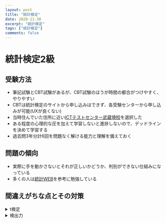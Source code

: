 ```yaml
---
layout: post
title: "統計検定"
date: 2020-11-30
excerpt: "統計検定"
tags: ["統計検定"]
comments: false
---
```



# 統計検定2級

## 受験方法
 - 筆記試験とCBT試験があるが、CBT試験のほうが時間の都合がつけやすく、やりやすい
 - CBTは統計検定のサイトから申し込みはできず、各受験センターから申し込みが可能(UXが良くない)
 - 当時住んでいた住所に近い[ICTテストセンター武蔵境校](https://www.erda-l.net/cert/)を選択した  
 - ある程度の心理的な圧を加えて学習しないと進捗しないので、デッドラインを決めて学習する
 - 過去問3年分計6回を問題なく解ける能力と理解を備えておく

## 問題の傾向
 - 実際に手を動かさないとそれが正しいかどうか、判別ができない仕組みになっている
 - 多くの人は[統計WEB](https://bellcurve.jp/statistics/course/387.html)を参考に勉強している

## 間違えがちな点とその対策

<details>
<summary>t検定</summary>
**t検定**

母分散が同じと仮定できるならば、2つの平均差をt分布として検定できる

分母が少々特殊な形を取るので、パッと出にくい

$$
t = \frac{\overline{x_1} - \overline{x_2}}{\sqrt{s^2(1/n_1+1/n_2)}} \\
\\
s^2 = \frac{(n_1-1)s_1^2+(n_2-1)s_2^2}{n_1+n_2-2}
$$
</details>

<details>
<summary>検出力</summary>
**検出力** 
 - 第一種過誤: *帰無仮説*を誤る確率, `α`
 - 第二種過誤: *対立仮説*を誤る確率, `β`
 - 検出力: `1-β`
</ddetails>

<details>
<summary>P(x<foo)>bar</summary>
 - 計算方法を忘れてよく間違える  
 - bar以上の確率(たいてい0.95)で何かのパラメータを求めよ、のような設問が多い

bar=0.95のとき、`σ`, `n`を用いて表すと、以下のような式で表さる  

$$
-1.96 \leq \frac{foo}{\sqrt{\frac{\sigma^2}{n}}} \leq 1.96 \\
\therefore \frac{foo}{\sqrt{\frac{\sigma^2}{n}}} = 1.96
$$

</details>

<details>
<summary>共分散</summary>
 - 共分散を構成するパラメータが、2倍になると、共分散は2倍。
 - なお、期待値は二倍、分散は4倍である
</details>
 
## 用語と数式的定義

### 調和平均
時速の平均などを求めるときに用いる  

$$
\overline{x} = \frac{n}{\frac{1}{x_1}+\frac{1}{x_2}+...+\frac{1}{x_n}}
$$

### t分布
 - 自由度の考え方がある

$$
t=\frac{\overline{x}-\mu}{\sqrt{\frac{\hat{\sigma^2}}{n}}}
$$

### サンプルサイズが異なる２標本の母平均の差の検定

$$
s = \frac{(n_1-1)s_1^2+(n_2-1)s_2^2}{n_1+n_2-2} \\

\overline{x} - t_\alpha(n_1+n_2-2) \sqrt{s^2(1/n_1+1/n_2)} \leq \mu_1 - \mu_2 \leq \overline{x} + t_\alpha(n_1+n_2-2) \sqrt{s^2(1/n_1+1/n_2)}
$$


### 傾向変動
 - 長期に渡るトレンドのジグザグのこと

### 不規則変動
 - 傾向変動(循環変動含む)と季節変動以外の変動で予測が困難な偶然の変動

### 標準誤差

$$
SEM = \frac{\sigma}{\sqrt{n}}
$$

### 歪度
 - 正規分布からどれだけ右・左に歪んできるか
 - `右に歪んでいるとき、負の値`
 - `左に歪んでいるとき、正の値`
 - `中央にあるとき、0`

$$
\frac{n}{(n-1)(n-2)}\sum(\frac{x_i-\hat{x}}{s})^3
$$

### 尖度
 - データの尖り具合
 - 正規分布よりとがるとプラスになる
 - 正規分布よりすそが広いとマイナスになる

### df
 - 自由度

### 階級値
あるカテゴリの値の範囲の中央値 

### 累積度数
あるカテゴリの出現回数をノーマライズしたもの

### 累積相対度数
累積度数をcumsumしたもの

### 幾何平均
比率のデータの平均を取るときに用いる 
e.g. GDPの成長率

$$
\overline{x} = \sqrt[n]{x_1\times x_2 \times ... \times x_n}
$$

### 共分散
相関係数の中に現れる  

$$
\frac{1}{n} \sum (x - \mu_x)(y- \mu_y)
$$

### 分散
`標準偏差`を導出するまでの`sqrt`と取る前の値  

$$
s^2 = \frac{1}{n} \sum (x - \overline{x})^2
$$


### 標準偏差
L2距離でばらつきを定義したという理解  
一般的に`σ`で定義される  

$$
\sigma = \sqrt{ \frac{1}{n} \sum (x - \mu_x)^2 }
$$

### 標準化得点
平均を0, 分散を1に変換したもの  
`σ`を分散、`μ`を平均とする  

$$
z=\frac{x - \mu}{\sigma}
$$

### 四分位範囲
 - $$範囲R = 最大 - 最小$$
 - 小さい順に、`第1四分位数: 25%`, `第2四分位数: 50%`, `第3四分位数: 75%`

**四分位偏差**  
 - $$四分位範囲 IQR = Q3 - Q1$$

### 5数要約
 - 最小値
 - 第1四分位数
 - 中央値
 - 第2四分位数
 - 最大値

### 箱ひげ図
 - 5数要約を箱ひげにしたもの
 - 箱は`第14分位点`から`第34分位点`までの箱
 - ヒゲは箱`第14分位点-1.5箱の幅`から`第34分位点+1.5箱の幅`まで。はみ出た分は外れ値として○プロットになる
 
### コレログラム
 - 横軸の次元値(e.g. 月)を一つづつずらしながら、相関係数を見ていく

### 相関係数
相関の大きさ  
scatterから相関係数の大きさを目測する技量も必要  

$$
r = \frac{s_{xy}}{\sigma_{x}\times\sigma_{y}}
$$

### 偏相関係数
xyzと3パラメータあったときに、zの影響を除いて相関係数を出したいとき  

$$
r_{xy\cdot z} = \frac{r_{xy} - r_{xz}r_{yz}}
{\sqrt{1 - r_{xz}^2} \sqrt{1 - r_{yz}^2}}
$$

### 変動係数
`σ`を標準偏差、`μ`を平均とする  
平均に対するデータのばらつきの相対値  

$$
CV = \frac{\sigma}{\mu}
$$

### 母比率の検定

$$
z = \frac{\hat{p}-p_0}{\sqrt{\frac{p(1-p)}{n}}}
$$


### 二項分布を用いた検定
 - 母比率の検定の発生回数バージョンとみなすことができそう

$$
z = \frac{X-np}{np(1-p)}
$$

### 母比率の差の検定
ある確率同士が差があるかどうかを検定する  
条件としてサンプル数とそれぞれの確率がわかっている必要がある  
表は、`標準正規分布`を参考にする  

まず、`^p`を定義する  

$$
\hat{p} = \frac{n_1\hat{p_1}+n_2\hat{p_2}}{n_1 + n_2}
$$

$$
z = \frac{\hat{p_1}-\hat{p_2}}{\sqrt{\hat{p}(1-\hat{p})(\frac{1}{n_1}+\frac{1}{n_2})}}
$$
 

### 無作為化: フィッシャーの三原則
制御できない要因の影響を偶然誤差に転化できる

### 繰り返し(反復): フィッシャーの三原則
同じ人や別の人に何度か実験を試行して、ばらつきを見積もる

### 局所管理: フィッシャーの三原則
実験を行う時間や場所を区切ってブロックを作り、そのブロック内でのバックグラウンドができるだけ均一になるように管理すること  
ブロックができるだけバイアスがないということが重要  

### 効果量
 - 検定をかけるときに、` n`の大きさによらず効果の値が検定の値によって上下すること  
 - `Cohen`と`Hedges`の効果量の話によれば、二群の平均値の大きさの差が大きければ、効果量が大きいと言える

### 検出力
 - 有意水準を越えた値からの二群の面積の差

### 観察研究
  e.g. 私立高校と公立高校の差など、本人が選択に関わってしまい、偏りが生じる可能性があるとき
慎重にやる必要がある

### 系統抽出
通し番号をつけた名簿を作成し、1番目の調査対象を無作為に選び、2番目以降の調査対象を一定の間隔で抽出する方法のこと

### ベン図, 加法定理

$$
P(A)+P(B)-P(A∩B)=P(A∪B)
$$

### ベイズの定理
条件付き確率が与えられているときの、確率を求めよなどの問題が出る可能性がある  

$$
P(B_i|A) = \frac{P(B_i)P(A|B_i)}{\sum_{j=1}^{n}P(B_j)P(A|B_j)}
$$

特に、Bが2つのグループのとき 

$$
P(B_0|A) = \frac{P(B_0)P(A|B_0)}{P(B_0)P(A|B_0)+P(B_1)P(A|B_1)}
$$

図を作って`P(B)`, `P(A)`などを視覚的に把握する  

e.g. ある病気のとき実際に試験を受けて陽性である確率を求めよ、などのケースが適している

### 期待値関連
`X`とは具体的な事象のこと(E[X^2]には確率ではなく、事象の2乗が入る)

$$
E[X]: 期待値 \\
V[X]: 分散 \\
Cov[X,Y]: 共分散
$$

$$
E[X] = \int xf(x)dx \\
E[X^2] = \int x^2f(x)dx \\
V[X] = E[X^2] - E[X]^2
$$

 - E[X]は普通のスカラー値のように振る舞う
 - V[X]はそうはならない(２乗の展開のようなイメージ)

**連続の期待値・分散**  

$$
E[X] = \int_{\infty}^{\infty}xf(x)dx = \mu
$$

**期待値の分散**  

$$
V[X] = E[X^2] - E[X]^2
$$
この関係は無限空間の積分で同じ値を得ることができる

$$
V[X] = E[X^2] - \mu^2
$$

$$
V[X+Y] = V[X] + V[Y] + 2Cov[X,Y] \\
V[2X-Y] = 4V[X] + V[Y] -4Cov[X,Y] \\
\\
Cov[X, Y] = E[X, Y] - E[X]E[Y]
$$

### 期待値のモーメント
平均は1次のモーメント、分散は2次のモーメントと解釈可能である

$$
\mu_k \equiv E[(X - \mu)^k]
$$

### 期待値の相関係数

$$
\rho=\frac{Cov[X,Y]}{\sqrt{V[X]}\sqrt{V[Y]}}
$$

### ベルヌーイ試行
 - 各回が独立になる試行

### ベルヌーイ分布
 - コイン投げなどの1 or 0

$$
\mu = E[X] = 1\times p + 0\times(1-p) = p \\
\sigma^2 = V[X] = E[X^2] -\mu^2 = 1^2\times p + 0^2\times(1-p)-p^2=p(1-p)
$$

## 二項分布
回数に関わらずcombinationの表現でベルヌーイ分布の試行をしたとき

$$
E[X] = \sum x\cdot\frac{n!}{x!(n-x)!}p^x(1-p)^{n-x} = np \\
V[X] = n(n-1)p^2 + np - (np)^2 = np(1-p)
$$

(導出の解像度を上げたいならば、別資料を参考)

### ポアソン分布

二項分布の$$ np=\lambda $$で$$ \lambda $$を固定したとき、 $$n\rightarrow\infty$$で、$$p\rightarrow0$$ となるから、レアリティが高い問題に適応可能である  

$$
確率関数 P(X)= _nC_k (\frac{\lambda}{n})^x(1-\frac{\lambda}{n})^{n-x} \\
=\frac{\lambda^x}{x!}(1-\frac{1}{n})(1-\frac{2}{n})...(1-\frac{x-1}{n}) \times (1-\frac{\lambda}{n})^{-x}(1-\frac{\lambda}{n})^{n} \\
= e^{-\lambda} \frac{\lambda^x}{x!} (\because n \rightarrow \infty) \\

E[X] = \sum_{x=0}^{\infty} x \frac{\lambda^xe^{-\lambda}}{x!} = e^{-\lambda} \sum_{x=0}^{\infty} \frac{\lambda^x}{(x-1)!} = \lambda e^{-\lambda} \sum_{k=0}^{\infty} \frac{\lambda^k}{k!} = \lambda  \\

V[X] = E[X(X-1)] + E[X] - (E[X])^2 = \lambda^2 + \lambda - \lambda^2 = \lambda \\

\therefore E[X] = V[X] =\lambda
$$

純粋な確率が知りたいとき、以下の式を利用する
$$
P(X)= \frac{e^{-\lambda}\lambda^k}{k!}
$$

`λ`は単位時間あたりに発生する回数、`k`はそれが何回起きたかの整数値

単位時間等や平均の確率が不明なとき、試行回数`n`、確率`p`から`λ`を定義できる  

$$
\lambda = np
$$

### 幾何分布
成功確率がpである独立なベルヌーイ試行を繰り返す時、初めて成功するまでの試行回数Xが従う確率分布  

$$
P(X) \equiv f(x) = p(1-p)^{x-1} \\

E[X] = \frac {1}{p} \\

V[X] = \frac{1-p}{p^2}
$$

(証明省略)

### 一様分布

$$
f(x) = \left\{
  \begin{array}{ll}
        \frac{1}{b-a}  (a \leq x \leq b) \\
        0 (other) 
  \end{array} \right. \\
  
E[X] = \int_{a}^{b} \frac{x}{b-a}dx = \frac{1}{b-a}[\frac{x^2}{2}]_a^b = \frac{a+b}{2} \\

V[X] = E[X^2] - (E[X])^2 \\
= \int_{a}^{b} \frac{x^2}{b-a} dx - \left( \frac{a+b}{2} \right)^2 \\
= \frac{1}{b-a}[\frac{x^3}{3}]_a^b - \left( \frac{a+b}{2} \right)^2 \\ 
= \frac{(b-a)^2}{12}
$$

### 正規分布
確率密度関数の定義

$$
f(x) = \frac{1}{\sqrt{2\pi\sigma^2}}exp \left\{ -\frac{(x-\mu)^2}{2\sigma^2} \right\}
$$

$$
E[X] = \mu \\
V[X] = \sigma^2 \\
N(\mu, \sigma^2)
$$

正規分布には再生性があるので、以下のような合成が成り立つ

$$
N(\mu_0, \sigma_0^2) +N(\mu_1, \sigma_1^2) = N(\mu_0+\mu_1, \sigma_0^2+\sigma_1^2)
$$

### χ二乗分布
kが自由度のとき

$$
E[X] = k \\
V[X] = 2k
$$

正規分布と同じで`再生性`があり、正規分布からの無作為標本抽出k回のとき、自由度kのχ二乗分布は等しくなる  

χ二乗分布表の値より大きくなると帰無仮説は棄却され、つまり、有意となる  

### 母分散の信頼区間

$$
\chi^2 = \frac{(n-1)s^2}{\sigma^2} \\
2.70 \leq \frac{(n-1)s^2}{\sigma^2} \leq 19.02 \\
\frac{(n-1)s^2}{19.02} \leq \sigma^2 \leq \frac{(n-1)s^2}{2.70}
$$

### 標準化
ある分布が正規分布に従うとき

$$
z = \frac{X-\mu}{\sigma}
$$

少し変形すると、偏差値などに用いることができる  

この`z`からどれくらいの割合で存在するかわかる

### 指数分布
工学など、一定時間に起きない期待値の微分＝ポアソン分布が発生しない確率の微分  

`λ`はある一定区間に`λ`回起こるものと定義される  

tは単位時間系の値

$$
F(t) = 1 - P = 1 - e^{-\lambda t} \\

f(t) = \frac{dF(t)}{dt} = \lambda e^{-\lambda t} \\

E[W] = \frac{1}{\lambda} \\
V[W] = \frac{1}{\lambda^2}
$$

これは`[s, s+t]`で発生しなかったときの条件付き確率によらず一定であり、`無記憶性`を満たしている  

### 共分散と相関関係  

$$
E[X+Y] = E[X] + E[Y]=\mu_x + \mu_y \\
V[X+Y] = E[\{X+Y - (\mu_x + \mu_y)\}^2] \\
= E[(X-\mu_x)^2 + (Y-\mu_y)^2+2(X-\mu_x)(Y-\mu_y)] \\
= V[X] + V[Y] + 2E[(X-\mu_x)(Y-\mu_y)] \\

Cov[X,Y] = E[(X-\mu_x)(Y-\mu_y)] \\
= E[XY] - \mu_x\mu_y \\

\rho_{xy} = \frac{Cov[X,Y]}{\sqrt{V[X]V[Y]}} \\

V[X+Y] = \sigma_x^2 + \sigma_y^2 + 2 \rho_{xy}\sigma_x\sigma_y \\
V[X+Y] = V[X] + V[Y] + 2Cov[X,Y]
$$

### 層化抽出法
 - 母集団をあらかじめいくつかの層（グループ）に分けておき、各層の中から必要な数の調査対象を無作為に抽出する方法
 - いくつかの層は似通っている

### クラスター抽出法・集落抽出法
 - 塊の粒度で選択してその塊全部を調査する

### 多段抽出法・N段抽出法
 - 標本が多段のクラスタを選択して、さらに最後に無作為抽出する

### 系統抽出法
 - リストを作ってリストを定数でスキップしながら抽出する

### ランダム化比較試験
 - A/Bテストのイメージ

### クロスオーバー試験
 - 冷却期間を入れて、A/BをB/Aのように入れ替える

### 観察研究
 - 介入ができないとき

### コホート研究(前向き・後ろ向き)
 - 2つの暴露群に分けて時間の流れに沿って分析すること

### ケースコントロール研究(後ろ向き)
 - コホートの過去に限定するバージョン
 - e.g. 疾患のDNAの発現を調べるなど

### 標本分布

$$
標本平均 \overline{X} = \sum_{i=1}^{n} \frac{X_i}{n} \\
標本不偏分散 S^2 = \frac{1}{(n-1)} \sum_{i=1}^{n} \left( X_i - \overline{X} \right)^2 \\
$$

標本不偏分散が`n-1`で割るのは、不偏分散が標本からサンプルしている関係で、母分散より小さくなってしまうから  

解析的な説明が必要ならば、[リンク](https://mathtrain.jp/huhenbunsan)を参照する  

### t分布
母分散がわからないときの平均を$$\mu$$, 標本の平均を$$\overline{x}$$, 標本の不偏分散を$$s^2$$、標本数を$$n$$とする  

$$
\overline{x} - t(n-1)\times\sqrt{\frac{s^2}{n}} \leq \mu \leq \overline{x} + t(n-1)\times\sqrt{\frac{s^2}{n}}
$$

### チェビシェフの不等式

$$
P(|X - \mu|\geq k\sigma) \leq \frac{1}{k^2} 
$$

例えば、$$k=\sqrt{2}$$のとき、$$\frac{1}{k^2} = \frac{1}{2}$$であるから、少なくとも半数は$$(\mu - \sqrt{2}\sigma, \mu + \sqrt{2}\sigma)$$に存在することになる  

### 大数の法則

サンプルサイズを上げていくと、標本平均が母平均に近づくこと  

$$
\overline{X} \rightarrow \mu
$$

$$
\epsilon = k\sigma \\

\lim_{n \rightarrow \infty} P(|\overline{X}-\mu| < \epsilon) = 1
$$

### 中心極限定理
n→∞で見ていくと、

$$
Z = \frac{\overline{X} - \mu}{\sigma/\sqrt{n}}
$$

サンプルサイズを上げていくと母平均の`μ`周辺に集まっていく

### 点推定
 - 推定量には^がつく
 - nが大きいと`μ`に近づくのを`一致性`という
 - nが大きさに関わらず期待したパラメータの期待値が一定であることを`不偏性`という

期待値`E`や分散`V`を計算したときに、`n`に依存性があるかないかで判別できる

**刈り込み平均**  

比率`α`だけデータをソートした状態から捨てる  


**不偏分散**  

有名な不偏分散は`n-1`で割る  

$$
T_{xx} = \sum(x_i - \overline{x})^2 \\ 
= \sum\left[(x_i - \mu) - (\overline{x} - \mu) \right]^2 \\
= \sum(x_i - \mu)^2 - n (\overline{x} - \mu)^2 \\


E[T_{xx}] = \sum E[(x_i - \mu )]^2 - n E[(\overline{x} - \mu)]^2 \\
= \sum V[x_i] - n V[\overline{x}] \\
= n\sigma^2 - n \frac {\sigma^2}{n} \\
= (n-1)\sigma^2 \\

\therefore \hat{\sigma}^2 = \frac{1}{n-1}\sum_{i=1}^{n} (x_i - \overline{x})^2
$$

最後の`σ^2`は`s^2`と記されることが多い

**標準誤差**  

$$
se = \frac{\hat{\sigma}}{\sqrt{n}}
$$

### 区間推定
 - 母分散の既知と未知によって方針が変わる
 - 母分散が既知: 標準正規分布を利用
 - 母分散が未知: 不偏分散s^2とt分布を利用

**正規分布の信頼区間**  
95%の信頼区間

$$
\frac{\overline{x} - \mu}{\sqrt{\frac{\sigma^2}{ n}}}
$$

がまず成り立っており

$$
\overline{x} - 1.96\frac{\sigma}{\sqrt{n}} \leq \mu \leq \overline{x} + 1.96\frac{\sigma}{\sqrt{n}}
$$

**正規分布の母平均の推定**  

$$
\overline{x} - 1.96\frac{\sigma}{\sqrt{n}} \leq \mu \leq \overline{x} + 1.96\frac{\sigma}{\sqrt{n}}
$$

**t分布を利用して母分散が未知で母平均の推定**  
以下の式の`t_α/2(n-1)`の`(n-1)`は自由度を言っているのであって`(n-1)`の係数をかけているわけでないのを注意

$$
\overline{x} - t_{\alpha/2}(n-1)\frac{\hat{\sigma}}{\sqrt{n}} \leq \mu \leq \overline{x} + t_{\alpha/2}(n-1)\frac{\hat{\sigma}}{\sqrt{n}}
$$

**2つのサンプルの母平均間の信頼区間**  
2つのサンプルがそれぞれあったとき

$$
s_p^2=\frac{(n-1)s_1^2+(n_2-1)s_2^2}{n_1+n_2-2} \\

(\overline{x_1}-\overline{x_2}) - t_{a/2}(n_1+n_2-2)\sqrt{s_p^2(\frac{1}{n_1}+\frac{1}{n_2})} \leq \mu_1 - \mu_2 \leq (\overline{x_1}-\overline{x_2}) + t_{a/2}(n_1+n_2-2)\sqrt{s_p^2(\frac{1}{n_1}+\frac{1}{n_2})}
$$

### 仮説検定

**有意水準**
 - `α`の大きさの小ささ（間違いを犯す確率の低さ）(第一種の過誤を犯す確率の低さ)

**検出力**
 - 第二種の確率を`β`とする
 - `1-β`、帰無仮説が正しくないときに誤って採用する確率(第二種の過誤)
 - 検出力そのものは`1-β`と定義される

**片側対立仮説と両側対立仮説**  
 - 両側検定: e.g. H1: p != 1/2
 - 片側検定: e.g. H1: μ < 0

両側検定は、その値の範囲で良いのか、などの問に適切で、片側検定は、その値より大きく(小さく)なくてはならない、などのときに適切  


**棄却域と受容域(採択域)**  
 - 棄却域: e.g. z値・t値が95%範囲以外の値になったとき
 - 採択域: e.g. z値・t値が95%範囲以内の値になったとき

### 統計量z(z値)

$$
z = \frac{\overline{x}-\mu}{\sqrt{\frac{\sigma^2}{n}}}
$$

### 統計量t(t値)
母分散の代わりに不偏分散を使うパターン  

$$
z = \frac{\overline{x}-\mu}{\sqrt{\frac{s^2}{n}}}
$$

### 仮説検定における正規分布

$$N(\mu, \sigma^2)$$で正規分布はしめされる  

統計量(表からの逆引き)である値が特定の確率か 

$$
P(X) = \frac{X-\mu}{\sqrt{\sigma^2}}
$$

e.g. `N(50,100)`で`60`がどの程度起きるか  

$$
P(X=60) = \frac{60-50}{\sqrt{100}} = 1.0
$$

で、表から`0.1587`  

e.g. `N(50,100)`でサンプルサイズが100で標本平均が52がどの程度起きるか 

$$
P(X) = \frac{X-\mu}{\sqrt{\frac{\sigma^2}{n}}}
$$

で定義されるから、

$$
P(X=52) = \frac{52-50}{\sqrt{\frac{100}{100}}} = 2.0
$$

で、表から`0.0228`  

### 仮説検定における信頼区間(95%)  

$$
\overline{X} - 1.96 \times\frac{\sigma}{\sqrt{n}} \leq \mu \leq \overline{X} + 1.96\times\frac{\sigma}{\sqrt{n}}
$$

### 母比率の信頼区間(95%)

$$
E[X] = np \\
V[X] = np(1-p) \\
Z = \frac{X-np}{\sqrt{np(1-p)}} = \frac{\frac{X}{n}-p}{\sqrt{\frac{p(1-p)}{n}}} = \frac{\hat{p}-p}{\sqrt{\frac{p(1-p)}{n}}}
$$

$$
\overline{p} - 1.96 \times \sqrt{\frac{\overline{p}(1-\overline{p})}{n}} \leq p \leq \overline{p} + 1.96\times \sqrt{\frac{\overline{p}(1-\overline{p})}{n}}
$$

**母比率の信頼区間をk%以下にしたいとき**  
いくつサンプル`n`があればk%以下で信頼できるかがわかる  

$$
2 \times1.96\times \sqrt{\frac{p(1-p)}{n}} \leq k
$$

**母比率の信頼区間追加**  
式からわかることであるが、`p=0.5`のとき、信頼区間の幅が最大となる(最も難しい)ので、過靴が不明でサンプルをいくつとればいいかわからないときは、`p=0.5`とおいて計算するのが最も安全である

### 標本標準誤差

$$
s = \sqrt{\frac{1}{n-1}\sum_{i=1}^{n}(x_i - \overline{x})^2}
$$

### 標本誤差

$$
s = \sqrt{\frac{1}{n-1}\sum_{i=1}^{n}(x_i - \overline{x})^2} \\
SE = \frac{s}{\sqrt{n}}
$$


**母集団の平均に関する仮説**  
 - 母分散が既知: 正規分布による検定
 - 母分散が未知: t分布による検定

### z検定: 両側対立仮説
母分散の標準偏差σがわかっているとき 

$$
z = \frac{\overline{x} - \mu_0}{\sigma/\sqrt{n}}
$$

### 母平均の検定(両側t検定, 片側t検定)  

$$
t = \frac{\overline{x}-\mu}{\sqrt{\frac{s^2}{n}}}
$$

### 母平均による検定
`n-1`が自由度  
分散が違うときを知りたいときなど

$$
\chi^2 =(n-1)\frac{\hat{\sigma}^2}{\sigma_0^2}
$$

### 対応のない2標本t検定
例えば、学校の1組と2組で算数のテストに差があるか  

$$
t = \frac{\overline{x_1} - \overline{x_2}}{\sqrt{s^2(\frac{1}{n_1}+\frac{1}{n_2})}}
$$

ただし、sは以下のように定義される  

$$
s^2 = \frac{(n_1-1)s_1^{2}+(n_2-1)s_2^2}{n_1+n_2-2}
$$

このときの`t`の大きさが、大きいと差がある(対立仮説を採用)

### 対応のある2標本のt検定  

薬の投与の前後で効いたか効いてないかを調べるなど。  

`μ_d`は差がないなどの帰無仮説が立てられる  

$$
t=\frac{\overline{d}-\mu_d}{\sqrt{\frac{s^2}{n}}}
$$

### χ二乗の統計量・適合度の検定・χ二乗検定

基準値を出して、それぞれの差の和  

```
	はい	いいえ
男	80	40
女	40	60
合計	120	100
```
のような表があったとき、基準値(期待度数)は
```
　	はい	いいえ
男	65.6	54.5
女	54.5	45.5
合計	120	100
```
となるから

$$
\chi^2 = \frac{(80 - 65.5)^2}{65.6} + \frac{(40-54.5)^2}{54.5}+ \frac{(40-54.5)^2}{54.5}+\frac{(60-45.5)^2}{45.5}
$$

これを更に一般化して、行数・列数の数を増やしたときも一般化できて
 - 自由度は(行数-1)・(列数-1)
 - 期待度数は行の合計値×列の合計値/全合計値
これで一般化できる
 - 帰無仮説の設定を見逃さないように

## イェーツの補正
χ2乗検定をするとき、基準値の計算が難しい 

```
	a	c	a+c
	b	d	b+d
計	a+b	c+d	N
```

以上のような表があったとすると以下のようになる  

$$
\chi^2 = \frac{N(|ad-bc| - \frac{N}{2})^2}{(a+b)(c+d)(a+c)(b+d)}
$$

## ポアソン分布による検定

$$
z = \frac{\frac{X}{n} - \lambda}{\sqrt{\frac{\lambda}{n}}}
$$

 - 分子で単位時間あたりの差を見ている
 - 分母で帰無仮説時の単位時間あたりのサンプル数で割った結果をみている

### F分布

2標本の母分散が等しいかを検定する  

$$
F=\frac{\chi_1^2/k_2}{\chi_2^2 / k_2} = \frac{s_1^2/\sigma_1^2}{s_2^2/\sigma_2^2} = \frac{s_1^2}{s_2^2} \because s_1 = s_2
$$

F分布表を読むときは、2つの自由度で読む。自由度は、2つの分布の標準偏差またはそれぞれのサンプル数n-1から読める  

表の読み方は、`(n,m)`の自由度のとき、列nから行mを読む  

### Welchのt検定
2標本の平均が、2つの標本間で母分散が異なるとき、`Welchのt検定`が使用できる  

$$
t = \frac{\overline{x_1} - \overline{x_2}}{\sqrt{\frac{s_1^2}{n_1} + \frac{s_2^2}{n_2}}}
$$

### 第一種の過誤・第二種の過誤
 - 第一種の過誤(α): 帰無仮説が真であるのにもかかわらず、帰無仮説を偽として 棄却してしまう 誤りのこと
 - 第二種の過誤(β): 帰無仮説が偽であるのにもかかわらず、帰無仮説を 棄却しない 誤りのこと

### 相関係数

$$
r_{xy} = \frac{\frac{1}{n}\sqrt{\sum(x_i-\overline{x})(y_i-\overline{y})}}{\sqrt{\frac{1}{n}\sum(x_i-\overline{x})^2}\sqrt{\frac{1}{n}\sum(y_i-\overline{y})^2}}
$$


### 相関係数の検定
`n-2`の自由度である  

$$
t = \frac{|r|\sqrt{n-2}}{\sqrt{1-r^2}}
$$


### 線形回帰
 - 最小二乗法: これで出るβなどの係数は`偏回帰係数`と言われる

$$
\hat{y_u} = \beta_0+\beta_1x_i
$$

のとき、`β_1`は以下の式で出せる

$$
\beta_1 = \frac{\sum(y_i-\overline{y})(x_i-\overline{x})}{\sum(x_i-\overline{x})^2}
$$

`β_1`をもとに、`β_0`は以下のようになる

$$
\beta_0 = \overline{y} - \beta_1\overline{x}
$$

### 偏回帰係数の有意性
 - `n`: サンプルサイズ
 - `k`: 説明変数の個数
 - 自由度: `n-k-1`


**t分布に従う値**
 - `se(β)`を標準誤差、`β`を推定係数としたとき
$$
t_i = \frac{\hat{\beta_i}}{se(\hat{\beta_i})}
$$

$$
\hat{\beta_i}-t_{t/2}(n-k-1)\times se(\hat{\beta_i}) \leq \beta_i \leq \hat{\beta_i}+t_{t/2}(n-k-1)\times se(\hat{\beta_i})
$$

### 残渣と誤差
 - 残渣: `e_i`と表現されて、`Σe_i=0`になる
 - 誤差: uと表現されて、実際のデータと回帰式との差


### 決定係数
`R`で表現されて、大きほど、よく予測できている、ということになる  

$$
R^2 = 1-\frac{\sum(y_i - \hat{y_i})^2}{\sum(y_i - \overline{y})^2}
$$

### 分散分析
 - 分散をもとに分析したもの
 - 帰無仮説: すべての母平均が等しい
 - 要因: データの値に変化を与える要素

```
因子	平方和	自由度	平均平方	F値
要因
残差
全体
```
各、カテゴリの値の平均を用いて、カテゴリごとの二乗和を求める  
 
 - 全体の自由度: すべての値-1
 - 要因の自由度: カテゴリを要因とした場合、カテゴリの個数-1
 - 残差の自由度: 全体の自由度-要因の自由度
 - 統計量F: 要因の平均平方/残渣の平方平均
 - P値: `(要因の自由度, 残差の自由度)`と`統計量F`から、P値を表から参照して読む

### 二元配置分散分析
 - データ全体の平均値から因子の各水準の平均値がどのくらいずれているか
 - 全体の自由度: すべての値-1
 - 列の自由度: 列の個数-1
 - 行の自由度: 行の種類(index, unique)-1
 - 交互作用: TODO
 - 交互作用の自由度: 列の自由度 * 行の自由度
 - 平均平方: 平方和を自由度で割ったもの

```
因子	平方和	自由度	平均平方	F値
要因A
要因B
要因A×要因B
残差
全体
```

### 必要なサンプルサイズ

特定の信頼区間にある確率(未知で良い)があるとき、信頼区間の幅を`k%`に抑えたいとき

$$
2z_\alpha \sqrt{\frac{\hat{p}(1-\hat{}p)}{n}} \leq k
$$

### χ二乗による母分散の信頼区間
不偏分散とサンプルサイズが分かる必要がある  

$$
\frac{(n-1)s^2}{\chi^2_{n-1,0.025}} \leq \sigma^2 \leq \frac{(n-1)s^2}{\chi^2_{n-1,0.975}}
$$
